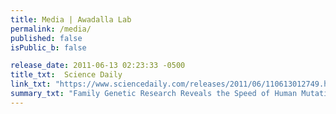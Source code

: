```yaml
---
title: Media | Awadalla Lab
permalink: /media/
published: false
isPublic_b: false

release_date: 2011-06-13 02:23:33 -0500
title_txt: 	Science Daily
link_txt: "https://www.sciencedaily.com/releases/2011/06/110613012749.htm"
summary_txt: "Family Genetic Research Reveals the Speed of Human Mutation"
---
```

